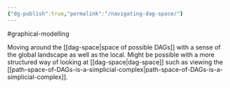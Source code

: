 ```yaml
---
{"dg-publish":true,"permalink":"/navigating-dag-space/"}
---
```


#graphical-modelling 

Moving around the [[dag-space\|space of possible DAGs]] with a sense of the global landscape as well as the local. Might be possible with a more structured way of looking at [[dag-space\|dag-space]] such as viewing the [[path-space-of-DAGs-is-a-simplicial-complex\|path-space-of-DAGs-is-a-simplicial-complex]].

